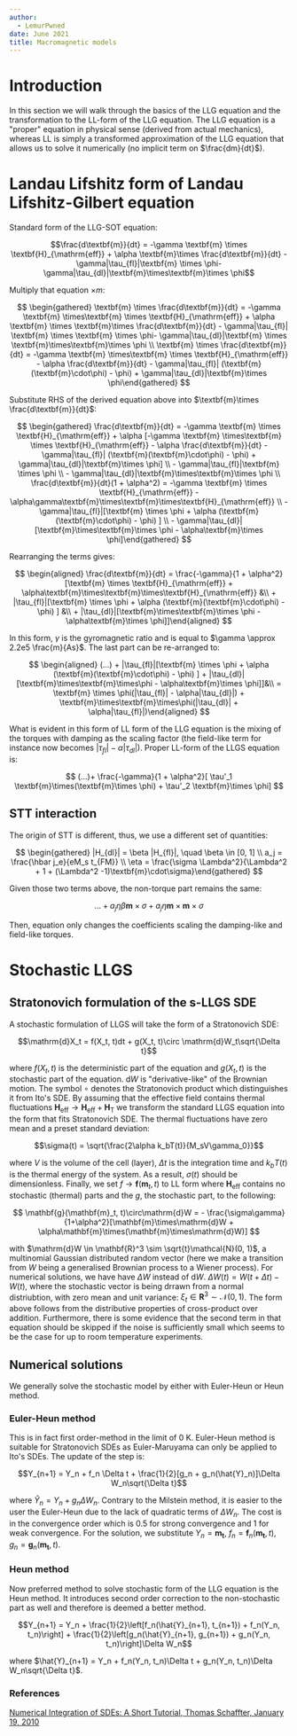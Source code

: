 ```yaml
---
author:
  - LemurPwned
date: June 2021
title: Macromagnetic models
---
```


# Introduction

In this section we will walk through the basics of the LLG equation and the transformation to the LL-form of the LLG equation.
The LLG equation is a "proper" equation in physical sense (derived from actual mechanics), whereas LL is simply a transformed approximation of the LLG equation that
allows us to solve it numerically (no implicit term on $\frac{dm}{dt}$).

# Landau Lifshitz form of Landau Lifshitz-Gilbert equation

Standard form of the LLG-SOT equation:

$$\frac{d\textbf{m}}{dt} = -\gamma \textbf{m} \times \textbf{H}_{\mathrm{eff}} + \alpha \textbf{m}\times \frac{d\textbf{m}}{dt} -\gamma|\tau_{fl}|\textbf{m} \times \phi-\gamma|\tau_{dl}|\textbf{m}\times\textbf{m}\times \phi$$

Multiply that
equation $\times m$:

$$
\begin{gathered}
       \textbf{m} \times \frac{d\textbf{m}}{dt} = -\gamma  \textbf{m} \times\textbf{m} \times \textbf{H}_{\mathrm{eff}} + \alpha \textbf{m} \times \textbf{m}\times \frac{d\textbf{m}}{dt}  -   \gamma|\tau_{fl}| \textbf{m} \times \textbf{m} \times \phi-   \gamma|\tau_{dl}|\textbf{m} \times \textbf{m}\times\textbf{m}\times \phi \\
   \textbf{m} \times \frac{d\textbf{m}}{dt} = -\gamma  \textbf{m} \times\textbf{m} \times \textbf{H}_{\mathrm{eff}} - \alpha \frac{d\textbf{m}}{dt}  -  \gamma|\tau_{fl}| (\textbf{m}(\textbf{m}\cdot\phi) - \phi) +   \gamma|\tau_{dl}|\textbf{m}\times \phi\end{gathered}
$$

Substitute RHS of the derived equation above into $\textbf{m}\times \frac{d\textbf{m}}{dt}$:

$$
\begin{gathered}
  \frac{d\textbf{m}}{dt} = -\gamma \textbf{m} \times \textbf{H}_{\mathrm{eff}} + \alpha [-\gamma  \textbf{m} \times\textbf{m} \times \textbf{H}_{\mathrm{eff}} - \alpha \frac{d\textbf{m}}{dt}  -  \gamma|\tau_{fl}| (\textbf{m}(\textbf{m}\cdot\phi) - \phi) +   \gamma|\tau_{dl}|\textbf{m}\times \phi] \\ -
   \gamma|\tau_{fl}|\textbf{m} \times \phi \\ -
    \gamma|\tau_{dl}|\textbf{m}\times\textbf{m}\times \phi \\
     \frac{d\textbf{m}}{dt}(1 + \alpha^2)  = -\gamma \textbf{m} \times \textbf{H}_{\mathrm{eff}} - \alpha\gamma\textbf{m}\times\textbf{m}\times\textbf{H}_{\mathrm{eff}} \\
     - \gamma|\tau_{fl}|[\textbf{m} \times \phi  + \alpha (\textbf{m}(\textbf{m}\cdot\phi) - \phi) ] \\
     -  \gamma|\tau_{dl}|[\textbf{m}\times\textbf{m}\times \phi - \alpha\textbf{m}\times \phi]\end{gathered}
$$

Rearranging the terms gives:

$$
\begin{aligned}
    \frac{d\textbf{m}}{dt} = \frac{-\gamma}{1 + \alpha^2}[\textbf{m} \times \textbf{H}_{\mathrm{eff}} + \alpha\textbf{m}\times\textbf{m}\times\textbf{H}_{\mathrm{eff}} &\\
     + |\tau_{fl}|[\textbf{m} \times \phi  + \alpha (\textbf{m}(\textbf{m}\cdot\phi) - \phi) ] &\\
     +  |\tau_{dl}|[\textbf{m}\times\textbf{m}\times \phi - \alpha\textbf{m}\times \phi]]\end{aligned}
$$

In this form, $\gamma$ is the gyromagnetic ratio and is equal to $\gamma \approx 2.2e5 \frac{m}{As}$.
The last part can be re-arranged to:

$$
\begin{aligned}
(...) + |\tau_{fl}|[\textbf{m} \times \phi  + \alpha (\textbf{m}(\textbf{m}\cdot\phi) - \phi) ] + |\tau_{dl}|[\textbf{m}\times\textbf{m}\times\phi - \alpha\textbf{m}\times \phi]]&\\ = \textbf{m} \times \phi(|\tau_{fl}| - \alpha|\tau_{dl}|) + \textbf{m}\times\textbf{m}\times\phi(|\tau_{dl}| + \alpha|\tau_{fl}|)\end{aligned}
$$

What is evident in this form of LL form of the LLG equation is the
mixing of the torques with damping as the scaling factor (the field-like
term for instance now becomes $|\tau_{fl}| - \alpha|\tau_{dl}|$). Proper
LL-form of the LLGS equation is:

$$
(...)+ \frac{-\gamma}{1 + \alpha^2}[
    \tau'_1 \textbf{m}\times(\textbf{m}\times \phi)
    + \tau'_2 \textbf{m}\times \phi]
$$

## STT interaction

The origin of STT is different, thus, we use a different set of
quantities:

$$
\begin{gathered}
    |H_{dl}| = \beta |H_{fl}|, \quad \beta \in [0, 1] \\
    a_j = \frac{\hbar j_e}{eM_s t_{FM}} \\
    \eta = \frac{\sigma \Lambda^2}{\Lambda^2 + 1 + (\Lambda^2 -1)\textbf{m}\cdot\sigma}\end{gathered}
$$

Given those two terms above, the non-torque part remains the same:

$$... +  a_j\eta\beta\textbf{m} \times \sigma + a_j\eta\textbf{m}\times\textbf{m}\times \sigma$$

Then, equation only changes the coefficients scaling the
damping-like and field-like torques.

# Stochastic LLGS

## Stratonovich formulation of the s-LLGS SDE

A stochastic formulation of LLGS will take the form of a Stratonovich
SDE:

$$\mathrm{d}X_t = f(X_t, t)dt + g(X_t, t)\circ \mathrm{d}W_t\sqrt{\Delta t}$$

where $f(X_t, t)$ is the deterministic part of the
equation and $g(X_t, t)$ is the stochastic part of the equation.
$\mathrm{d}W$ is \"derivative-like\" of the Brownian motion. The symbol
$\circ$ denotes the Stratonovich product which distinguishes it from
Ito's SDE. By assuming that the effective field contains thermal
fluctuations
$\mathbf{H}_{\mathrm{eff}} \rightarrow \mathbf{H}_{\mathrm{eff}} + \mathbf{H}_{\mathrm{T}}$
we transform the standard LLGS equation into the form that fits
Stratonovich SDE. The
thermal fluctuations have zero mean and a preset standard deviation:

$$\sigma(t) = \sqrt{\frac{2\alpha k_bT(t)}{M_sV\gamma_0}}$$

where $V$ is the volume of the cell (layer), $\Delta t$ is the
integration time and $k_bT(t)$ is the thermal energy of the system. As a
result, $\sigma(t)$ should be dimensionless. Finally, we set
$f \rightarrow \mathbf{f}(\mathbf{m}_t, t)$ to
LL form where $\mathbf{H}_{\mathrm{eff}}$ contains no
stochastic (thermal) parts and the $g$, the stochastic part, to the
following:

$$
\mathbf{g}(\mathbf{m}_t, t)\circ\mathrm{d}W  =
    - \frac{\sigma\gamma}{1+\alpha^2}[\mathbf{m}\times\mathrm{d}W + \alpha\mathbf{m}\times(\mathbf{m}\times\mathrm{d}W)]
$$

with $\mathrm{d}W \in \mathbf{R}^3 \sim \sqrt{t}\mathcal{N}(0, 1)$, a
multinomial Gaussian distributed random vector (here we make a
transition from $W$ being a generalised Brownian process to a Wiener
process). For numerical solutions, we have have $\Delta W$ instead of $\mathrm{d}W$.
$\Delta W(t) = W(t + \Delta t) - W(t)$, where the stochastic vector is being drrawn from a normal distriubtion, with zero mean and unit variance: $\xi_t \in \mathbf{R}^3 \sim \mathcal{N}(0, 1)$.
The form above follows from the distributive
properties of cross-product over addition. Furthermore, there is some
evidence that the second term in that equation should be skipped if the noise is
sufficiently small which seems to be the case for up to room temperature
experiments.

## Numerical solutions

We generally solve the stochastic model by either with Euler-Heun or Heun method.

### Euler-Heun method

This is in fact first order-method in the limit of 0 K.
Euler-Heun method is suitable for Stratonovich SDEs as Euler-Maruyama
can only be applied to Ito's SDEs. The update of the step is:

$$Y_{n+1} = Y_n + f_n \Delta t + \frac{1}{2}[g_n + g_n(\hat{Y}_n)]\Delta W_n\sqrt{\Delta t}$$

where $\hat{Y}_n = Y_n + g_n\Delta W_n$. Contrary to the Milstein
method, it is easier to the user the Euler-Heun due to the lack of
quadratic terms of $\Delta W_n$. The cost is in the convergence order
which is 0.5 for strong convergence and 1 for weak convergence. For the
solution, we substitute $Y_n = \mathbf{m_t}$,
$f_n = \mathbf{f}_n(\mathbf{m_t}, t)$,
$g_n= \mathbf{g}_n(\mathbf{m_t}, t)$.

### Heun method

Now preferred method to solve stochastic form of the LLG equation is the Heun method. It introduces second order correction to the non-stochastic part as well and
therefore is deemed a better method.

$$Y_{n+1} = Y_n + \frac{1}{2}\left[f_n(\hat{Y}_{n+1}, t_{n+1}) + f_n(Y_n, t_n)\right] + \frac{1}{2}\left[g_n(\hat{Y}_{n+1}, g_{n+1}) + g_n(Y_n, t_n)\right]\Delta W_n$$

where $\hat{Y}_{n+1} = Y_n + f_n(Y_n, t_n)\Delta t + g_n(Y_n, t_n)\Delta W_n\sqrt{\Delta t}$.

### References

[Numerical Integration of SDEs: A Short Tutorial,
Thomas Schaffter, January 19, 2010](https://www.google.com/url?sa=t&rct=j&q=&esrc=s&source=web&cd=&ved=2ahUKEwilpP-T5p_yAhXjAxAIHZosBBgQFnoECAgQAw&url=https%3A%2F%2Finfoscience.epfl.ch%2Frecord%2F143450%2Ffiles%2Fsde_tutorial.pdf&usg=AOvVaw1VNG29Y2knOPBB3Hic2QvU)
